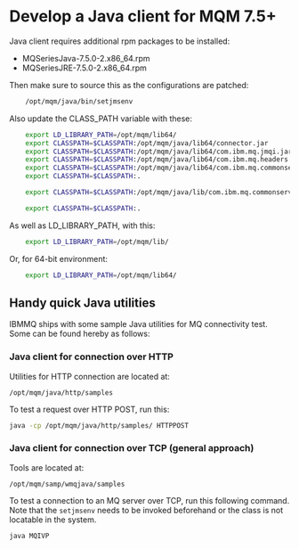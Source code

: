 # Develop a Java client for MQM 7.5+

Java client requires additional rpm packages to be installed:

- MQSeriesJava-7.5.0-2.x86_64.rpm
- MQSeriesJRE-7.5.0-2.x86_64.rpm

Then make sure to source this as the configurations are patched:

```bash
	/opt/mqm/java/bin/setjmsenv
```

Also update the CLASS_PATH variable with these:

```bash
	export LD_LIBRARY_PATH=/opt/mqm/lib64/
	export CLASSPATH=$CLASSPATH:/opt/mqm/java/lib64/connector.jar
	export CLASSPATH=$CLASSPATH:/opt/mqm/java/lib64/com.ibm.mq.jmqi.jar
	export CLASSPATH=$CLASSPATH:/opt/mqm/java/lib64/com.ibm.mq.headers.jar
	export CLASSPATH=$CLASSPATH:/opt/mqm/java/lib64/com.ibm.mq.commonservices.jar
	export CLASSPATH=$CLASSPATH:.

	export CLASSPATH=$CLASSPATH:/opt/mqm/java/lib/com.ibm.mq.commonservices.jar

	export CLASSPATH=$CLASSPATH:.
```

As well as LD_LIBRARY_PATH, with this:

```bash
	export LD_LIBRARY_PATH=/opt/mqm/lib/
```

Or, for 64-bit environment:

```bash
	export LD_LIBRARY_PATH=/opt/mqm/lib64/
```


## Handy quick Java utilities

IBMMQ ships with some sample Java utilities for MQ connectivity test. Some can be found hereby as follows:

### Java client for connection over HTTP

Utilities for HTTP connection are located at:

```
/opt/mqm/java/http/samples
```

To test a request over HTTP POST, run this:

```bash
java -cp /opt/mqm/java/http/samples/ HTTPPOST
```

### Java client for connection over TCP (general approach)

Tools are located at:

```
/opt/mqm/samp/wmqjava/samples
```

To test a connection to an MQ server over TCP, run this following command. Note that the `setjmsenv` needs to be invoked beforehand or the class is not locatable in the system.

```bash
java MQIVP
```